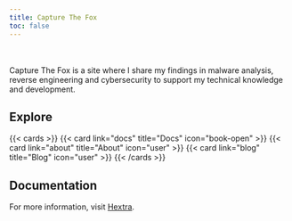 ```yaml
---
title: Capture The Fox
toc: false
---
```

<br></br>
Capture The Fox is a site where I share my findings in malware analysis, reverse engineering and cybersecurity to support my technical knowledge and development. 

## Explore

{{< cards >}}
  {{< card link="docs" title="Docs" icon="book-open" >}}
  {{< card link="about" title="About" icon="user" >}}
  {{< card link="blog" title="Blog" icon="user" >}}
{{< /cards >}}

## Documentation

For more information, visit [Hextra](https://imfing.github.io/hextra).
